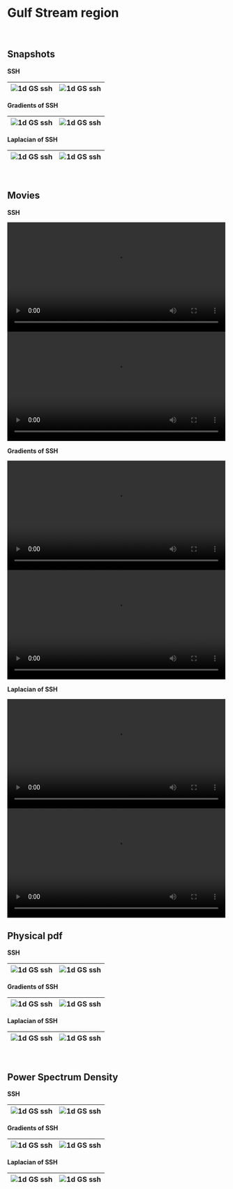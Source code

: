 # Gulf Stream region

<br>



## Snapshots
 

**SSH**
 
| ![1d GS ssh](../gallery/plot_Unet_baseline_GS_1d_2023-04-23_ssh.png)| ![1d GS ssh](../gallery/plot_Gomez_v1_GS_1d_2023-04-23_ssh.png)| 
|------------|--------------|

**Gradients of SSH**

| ![1d GS ssh](../gallery/plot_Unet_baseline_GS_1d_2023-04-23_grad.png)| ![1d GS ssh](../gallery/plot_Gomez_v1_GS_1d_2023-04-23_grad.png)| 
|------------|--------------|

**Laplacian of SSH** 

| ![1d GS ssh](../gallery/plot_Unet_baseline_GS_1d_2023-04-23_lapl.png)| ![1d GS ssh](../gallery/plot_Gomez_v1_GS_1d_2023-04-23_lapl.png)| 
|------------|--------------|


 
<br>

## Movies
 
 
**SSH**
  
  
<video controls width="500">
  <source src="https://github.com/ocean-data-challenges/2024b_DC_SWOTdenoising/assets/33433820/43aad547-ae4f-4b04-bc82-5e1f52713fe3" type="video/mp4" /> 
  
</video>


  
<video controls width="500">
  <source src="https://github.com/ocean-data-challenges/2024b_DC_SWOTdenoising/assets/33433820/a2dfc3b6-5a11-4128-a819-8de1797202e6" type="video/mp4" /> 
  
</video>
 
 

**Gradients of SSH** 



<video controls width="500">
  <source src="https://github.com/ocean-data-challenges/2024b_DC_SWOTdenoising/assets/33433820/68f629ce-5e69-4281-ad21-abf1245f046e" type="video/mp4" /> 
  
</video>

<video controls width="500">
  <source src="https://github.com/ocean-data-challenges/2024b_DC_SWOTdenoising/assets/33433820/8201d804-1b2d-4b7f-81b0-a325c4e06cd2" type="video/mp4" /> 
  
</video>


**Laplacian of SSH** 


<video controls width="500">
  <source src="https://github.com/ocean-data-challenges/2024b_DC_SWOTdenoising/assets/33433820/d650496d-6631-4bb8-bfc7-f8d45d756938" type="video/mp4" /> 
  
</video>

<video controls width="500">
  <source src="https://github.com/ocean-data-challenges/2024b_DC_SWOTdenoising/assets/33433820/2644d0e4-30b0-42ca-9672-d7ca085f1f5b" type="video/mp4" /> 
  
</video>
 
<br>

 
## Physical pdf



**SSH**

|![1d GS ssh](../gallery/pdf_Unet_baseline_GS_1d_ssh.png)| ![1d GS ssh](../gallery/pdf_Gomez_v1_GS_1d_ssh.png)| 
|------------|--------------|

**Gradients of SSH**

|![1d GS ssh](../gallery/pdf_Unet_baseline_GS_1d_grad.png)| ![1d GS ssh](../gallery/pdf_Gomez_v1_GS_1d_grad.png)| 
|------------|--------------|

**Laplacian of SSH** 

|![1d GS ssh](../gallery/pdf_Unet_baseline_GS_1d_lapl.png)| ![1d GS ssh](../gallery/pdf_Gomez_v1_GS_1d_lapl.png)| 
|------------|--------------|


 
<br>

## Power Spectrum Density



**SSH**

|![1d GS ssh](../gallery/psd_Unet_baseline_GS_1d_ssh.png)| ![1d GS ssh](../gallery/psd_Gomez_v1_GS_1d_ssh.png)| 
|------------|--------------|

**Gradients of SSH**

|![1d GS ssh](../gallery/psd_Unet_baseline_GS_1d_grad.png)| ![1d GS ssh](../gallery/psd_Gomez_v1_GS_1d_grad.png)| 
|------------|--------------|

**Laplacian of SSH** 

|![1d GS ssh](../gallery/psd_Unet_baseline_GS_1d_lapl.png)| ![1d GS ssh](../gallery/psd_Gomez_v1_GS_1d_lapl.png)| 
|------------|--------------|

  